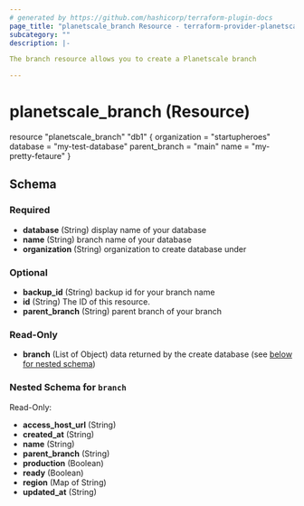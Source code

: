 ```yaml
---
# generated by https://github.com/hashicorp/terraform-plugin-docs
page_title: "planetscale_branch Resource - terraform-provider-planetscale"
subcategory: ""
description: |-

The branch resource allows you to create a Planetscale branch

---
```


# planetscale_branch (Resource)

resource "planetscale_branch" "db1" {
organization = "startupheroes"
database     = "my-test-database"
parent_branch = "main"
name         = "my-pretty-fetaure"
}



<!-- schema generated by tfplugindocs -->
## Schema

### Required

- **database** (String) display name of your database
- **name** (String) branch name of your database
- **organization** (String) organization to create database under

### Optional

- **backup_id** (String) backup id for your branch name
- **id** (String) The ID of this resource.
- **parent_branch** (String) parent branch of your branch

### Read-Only

- **branch** (List of Object) data returned by the create database (see [below for nested schema](#nestedatt--branch))

<a id="nestedatt--branch"></a>
### Nested Schema for `branch`

Read-Only:

- **access_host_url** (String)
- **created_at** (String)
- **name** (String)
- **parent_branch** (String)
- **production** (Boolean)
- **ready** (Boolean)
- **region** (Map of String)
- **updated_at** (String)



